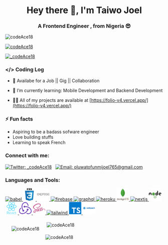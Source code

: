 <h1 align="center">Hey there 👋, I'm Taiwo Joel </h1>
<h3 align="center">A Frontend Engineer , from Nigeria 😎</h3>

<p align="left"> <img src="https://komarev.com/ghpvc/?username=codeAce18&label=Profile%20views&color=0e75b6&style=flat" alt="codeAce18" /> </p>

<p align="left"> <a href="https://github.com/ryo-ma/github-profile-trophy"><img src="https://github-profile-trophy.vercel.app/?username=codeAce18" alt="codeAce18" /></a> </p>

<p align="left"> <a href="https://x.com/JoelOluwatofun1" target="blank"><img src="https://img.shields.io/twitter/follow/_codeAce18?logo=twitter&style=for-the-badge" alt="_codeAce18" /></a> </p>

### </> Coding Log

- 🔭 Availabe for a Job || Gig || Collaboration
  
- 🌱 I’m currently learning: Mobile Development and Backend Development

- 👨‍💻 All of my projects are available at [https://folio-v4.vercel.app/](https://folio-v4.vercel.app/)


### ⚡ Fun facts
* Aspiring to be a badass sofware engineer
* Love building stuffs
* Learning to speak French

<h3 align="left">Connect with me:</h3>
<p align="left">
<a href="https://x.com/MrHuncho_dev" target="_blank"><img align="center" width="25" height="25" src="https://img.icons8.com/ios/25/twitterx--v2.png" alt="Twitter: _codeAce18" /></a>
&nbsp;
<a href="mailto:oluwatofunmijoel765@gmail.com" target="_blank"><img align="center" width="25" height="25" src="https://img.icons8.com/color/25/gmail-new.png" alt="Email: oluwatofunmijoel765@gmail.com" /></a>
</p>

<h3 align="left">Languages and Tools:</h3>
<p align="left"> <a href="https://babeljs.io/" target="_blank" rel="noreferrer"> <img src="https://www.vectorlogo.zone/logos/babeljs/babeljs-icon.svg" alt="babel" width="40" height="40"/> </a> <a href="https://www.w3schools.com/css/" target="_blank" rel="noreferrer"> <img src="https://raw.githubusercontent.com/devicons/devicon/master/icons/css3/css3-original-wordmark.svg" alt="css3" width="40" height="40"/> </a>  <a href="https://expressjs.com" target="_blank" rel="noreferrer"> <img src="https://raw.githubusercontent.com/devicons/devicon/master/icons/express/express-original-wordmark.svg" alt="express" width="40" height="40"/> </a> <a href="https://firebase.google.com/" target="_blank" rel="noreferrer"> <img src="https://www.vectorlogo.zone/logos/firebase/firebase-icon.svg" alt="firebase" width="40" height="40"/> </a> <a href="https://graphql.org" target="_blank" rel="noreferrer"> <img src="https://www.vectorlogo.zone/logos/graphql/graphql-icon.svg" alt="graphql" width="40" height="40"/> </a> <a href="https://heroku.com" target="_blank" rel="noreferrer"> <img src="https://www.vectorlogo.zone/logos/heroku/heroku-icon.svg" alt="heroku" width="40" height="40"/> </a> <a href="https://www.mongodb.com/" target="_blank" rel="noreferrer"> <img src="https://raw.githubusercontent.com/devicons/devicon/master/icons/mongodb/mongodb-original-wordmark.svg" alt="mongodb" width="40" height="40"/> </a> <a href="https://nextjs.org/" target="_blank" rel="noreferrer"> <img src="https://cdn.worldvectorlogo.com/logos/nextjs-2.svg" alt="nextjs" width="40" height="40"/> </a> <a href="https://nodejs.org" target="_blank" rel="noreferrer"> <img src="https://raw.githubusercontent.com/devicons/devicon/master/icons/nodejs/nodejs-original-wordmark.svg" alt="nodejs" width="40" height="40"/> </a> <a href="https://reactjs.org/" target="_blank" rel="noreferrer"> <img src="https://raw.githubusercontent.com/devicons/devicon/master/icons/react/react-original-wordmark.svg" alt="react" width="40" height="40"/> </a> <a href="https://redux.js.org" target="_blank" rel="noreferrer"> <img src="https://raw.githubusercontent.com/devicons/devicon/master/icons/redux/redux-original.svg" alt="redux" width="40" height="40"/> </a> <a href="https://sass-lang.com" target="_blank" rel="noreferrer"> <img src="https://raw.githubusercontent.com/devicons/devicon/master/icons/sass/sass-original.svg" alt="sass" width="40" height="40"/> </a> <a href="https://tailwindcss.com/" target="_blank" rel="noreferrer"> <img src="https://www.vectorlogo.zone/logos/tailwindcss/tailwindcss-icon.svg" alt="tailwind" width="40" height="40"/> </a> <a href="https://www.typescriptlang.org/" target="_blank" rel="noreferrer"> <img src="https://raw.githubusercontent.com/devicons/devicon/master/icons/typescript/typescript-original.svg" alt="typescript" width="40" height="40"/> </a> <a href="https://webpack.js.org" target="_blank" rel="noreferrer"> <img src="https://raw.githubusercontent.com/devicons/devicon/d00d0969292a6569d45b06d3f350f463a0107b0d/icons/webpack/webpack-original-wordmark.svg" alt="webpack" width="40" height="40"/> </a> </p>

<p style="margin-bottom: 20px;" ><img align="left" src="https://github-readme-stats.vercel.app/api/top-langs?username=codeAce18&show_icons=true&locale=en&layout=compact" alt="codeAce18"  style="margin: 20px;" /></p>
 
<p style="margin-bottom: 20px;" >&nbsp;<img align="center" src="https://github-readme-stats.vercel.app/api?username=codeAce18&show_icons=true&locale=en" alt="codeAce18" /></p>

 <p><img align="center" src="https://github-readme-streak-stats.herokuapp.com/?user=codeAce18s&hide_current_streak=true" alt="codeAce18" /></p>
